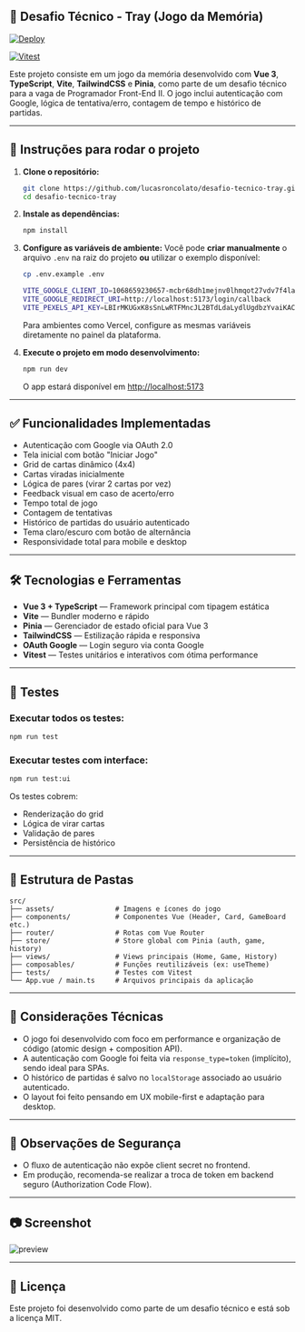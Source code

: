 ## 🧠 Desafio Técnico - Tray (Jogo da Memória)

[![Deploy](https://img.shields.io/badge/Ver%20Online-Netlify-brightgreen?style=for-the-badge&logo=netlify)](https://tray-desafio-vue.netlify.app)

[![Vitest](https://github.com/lucasroncolato/desafio-tecnico-tray/actions/workflows/ci.yml/badge.svg)](https://github.com/lucasroncolato/desafio-tecnico-tray/actions/workflows/ci.yml)


Este projeto consiste em um jogo da memória desenvolvido com **Vue 3**, **TypeScript**, **Vite**, **TailwindCSS** e **Pinia**, como parte de um desafio técnico para a vaga de Programador Front-End II. O jogo inclui autenticação com Google, lógica de tentativa/erro, contagem de tempo e histórico de partidas.

---

## 🚀 Instruções para rodar o projeto

1. **Clone o repositório:**

   ```bash
   git clone https://github.com/lucasroncolato/desafio-tecnico-tray.git
   cd desafio-tecnico-tray
   ```

2. **Instale as dependências:**

   ```bash
   npm install
   ```

3. **Configure as variáveis de ambiente:**
   Você pode **criar manualmente** o arquivo `.env` na raiz do projeto **ou** utilizar o exemplo disponível:

   ```bash
   cp .env.example .env

   VITE_GOOGLE_CLIENT_ID=1068659230657-mcbr68dh1mejnv0lhmqot27vdv7f4la1.apps.googleusercontent.com
   VITE_GOOGLE_REDIRECT_URI=http://localhost:5173/login/callback
   VITE_PEXELS_API_KEY=LBIrMKUGxK8sSnLwRTFMncJL2BTdLdaLydlUgdbzYvaiKACnmYr6rER6
   ```

   Para ambientes como Vercel, configure as mesmas variáveis diretamente no painel da plataforma.

4. **Execute o projeto em modo desenvolvimento:**
   ```bash
   npm run dev
   ```
   O app estará disponível em [http://localhost:5173](http://localhost:5173)

---

## ✅ Funcionalidades Implementadas

- Autenticação com Google via OAuth 2.0
- Tela inicial com botão "Iniciar Jogo"
- Grid de cartas dinâmico (4x4)
- Cartas viradas inicialmente
- Lógica de pares (virar 2 cartas por vez)
- Feedback visual em caso de acerto/erro
- Tempo total de jogo
- Contagem de tentativas
- Histórico de partidas do usuário autenticado
- Tema claro/escuro com botão de alternância
- Responsividade total para mobile e desktop

---

## 🛠️ Tecnologias e Ferramentas

- **Vue 3 + TypeScript** — Framework principal com tipagem estática
- **Vite** — Bundler moderno e rápido
- **Pinia** — Gerenciador de estado oficial para Vue 3
- **TailwindCSS** — Estilização rápida e responsiva
- **OAuth Google** — Login seguro via conta Google
- **Vitest** — Testes unitários e interativos com ótima performance

---

## 🧪 Testes

### Executar todos os testes:

```bash
npm run test
```

### Executar testes com interface:

```bash
npm run test:ui
```

Os testes cobrem:

- Renderização do grid
- Lógica de virar cartas
- Validação de pares
- Persistência de histórico

---

## 📁 Estrutura de Pastas

```plaintext
src/
├── assets/               # Imagens e ícones do jogo
├── components/           # Componentes Vue (Header, Card, GameBoard etc.)
├── router/               # Rotas com Vue Router
├── store/                # Store global com Pinia (auth, game, history)
├── views/                # Views principais (Home, Game, History)
├── composables/          # Funções reutilizáveis (ex: useTheme)
├── tests/                # Testes com Vitest
└── App.vue / main.ts     # Arquivos principais da aplicação
```

---

## 📌 Considerações Técnicas

- O jogo foi desenvolvido com foco em performance e organização de código (atomic design + composition API).
- A autenticação com Google foi feita via `response_type=token` (implícito), sendo ideal para SPAs.
- O histórico de partidas é salvo no `localStorage` associado ao usuário autenticado.
- O layout foi feito pensando em UX mobile-first e adaptação para desktop.

---

## 🔐 Observações de Segurança

- O fluxo de autenticação não expõe client secret no frontend.
- Em produção, recomenda-se realizar a troca de token em backend seguro (Authorization Code Flow).

---

## 📷 Screenshot

![preview](https://raw.githubusercontent.com/lucasroncolato/desafio-tecnico-tray/main/public/preview.png)

---

## 📜 Licença

Este projeto foi desenvolvido como parte de um desafio técnico e está sob a licença MIT.
